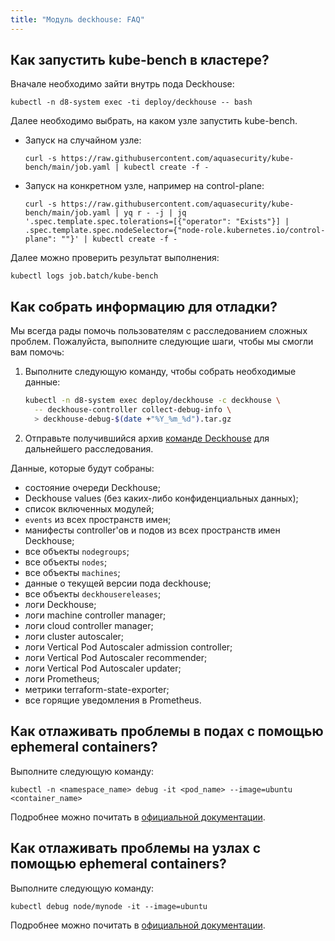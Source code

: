 ```yaml
---
title: "Модуль deckhouse: FAQ"
---
```


## Как запустить kube-bench в кластере?

Вначале необходимо зайти внутрь пода Deckhouse:

```shell
kubectl -n d8-system exec -ti deploy/deckhouse -- bash
```

Далее необходимо выбрать, на каком узле запустить kube-bench.

* Запуск на случайном узле:

  ```shell
  curl -s https://raw.githubusercontent.com/aquasecurity/kube-bench/main/job.yaml | kubectl create -f -
  ```

* Запуск на конкретном узле, например на control-plane:

  ```shell
  curl -s https://raw.githubusercontent.com/aquasecurity/kube-bench/main/job.yaml | yq r - -j | jq '.spec.template.spec.tolerations=[{"operator": "Exists"}] | .spec.template.spec.nodeSelector={"node-role.kubernetes.io/control-plane": ""}' | kubectl create -f -
  ```

Далее можно проверить результат выполнения:

```shell
kubectl logs job.batch/kube-bench
```

## Как собрать информацию для отладки?

Мы всегда рады помочь пользователям с расследованием сложных проблем. Пожалуйста, выполните следующие шаги, чтобы мы смогли вам помочь:

1. Выполните следующую команду, чтобы собрать необходимые данные:

   ```sh
   kubectl -n d8-system exec deploy/deckhouse -c deckhouse \
     -- deckhouse-controller collect-debug-info \
     > deckhouse-debug-$(date +"%Y_%m_%d").tar.gz
   ```

2. Отправьте получившийся архив [команде Deckhouse](https://github.com/deckhouse/deckhouse/issues/new/choose) для дальнейшего расследования.

Данные, которые будут собраны:
* состояние очереди Deckhouse;
* Deckhouse values (без каких-либо конфиденциальных данных);
* список включенных модулей;
* `events` из всех пространств имен;
* манифесты controller'ов и подов из всех пространств имен Deckhouse;
* все объекты `nodegroups`;
* все объекты `nodes`;
* все объекты `machines`;
* данные о текущей версии пода deckhouse;
* все объекты `deckhousereleases`;
* логи Deckhouse;
* логи machine controller manager;
* логи cloud controller manager;
* логи cluster autoscaler;
* логи Vertical Pod Autoscaler admission controller;
* логи Vertical Pod Autoscaler recommender;
* логи Vertical Pod Autoscaler updater;
* логи Prometheus;
* метрики terraform-state-exporter;
* все горящие уведомления в Prometheus.

## Как отлаживать проблемы в подах с помощью ephemeral containers?

Выполните следующую команду:

```shell
kubectl -n <namespace_name> debug -it <pod_name> --image=ubuntu <container_name>
```

Подробнее можно почитать в [официальной документации](https://kubernetes.io/docs/tasks/debug/debug-application/debug-running-pod/#ephemeral-container).

## Как отлаживать проблемы на узлах с помощью ephemeral containers?

Выполните следующую команду:

```shell
kubectl debug node/mynode -it --image=ubuntu
```

Подробнее можно почитать в [официальной документации](https://kubernetes.io/docs/tasks/debug/debug-application/debug-running-pod/#node-shell-session).

